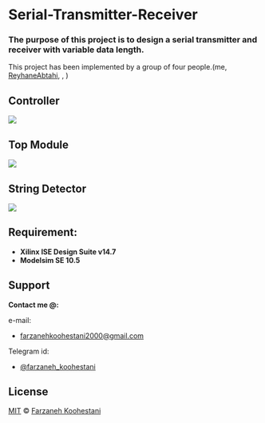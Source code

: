 # Serial-Transmitter-Receiver

### The purpose of this project is to design a serial transmitter and receiver with variable data length.

This project has been implemented by a group of four people.(me, [ReyhaneAbtahi](https://github.com/ReyhaneAbtahi), , )

## Controller
<img src="https://github.com/fark00/Serial-Transmitter-Receiver/blob/master/Sim_controller.jpg" >

## Top Module
<img src="https://github.com/fark00/Serial-Transmitter-Receiver/blob/master/Sim_top_module.jpg">

## String Detector
<img src="https://github.com/fark00/Serial-Transmitter-Receiver/blob/master/Sim_string_detector.jpg">


## Requirement:
* **Xilinx ISE Design Suite v14.7**
*  **Modelsim SE 10.5**


## Support

**Contact me @:**

e-mail:

* farzanehkoohestani2000@gmail.com

Telegram id:

* [@farzaneh_koohestani](https://t.me/farzaneh_koohestani)

## License
[MIT](https://github.com/farkoo/CV-with-Matlab/blob/master/LICENSE)
&#0169; 
[Farzaneh Koohestani](https://github.com/farkoo)
